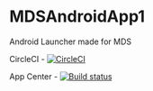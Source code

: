 # MDSAndroidApp1
Android Launcher made for MDS

CircleCI - [![CircleCI](https://circleci.com/gh/yks72p/MDSAndroidApp1/tree/dev.svg?style=svg)](https://circleci.com/gh/yks72p/MDSAndroidApp1/tree/dev)

App Center - [![Build status](https://build.appcenter.ms/v0.1/appEntities/f76580b5-c507-42fd-a93d-a277986dc139/branches/dev/badge)](https://appcenter.ms)
